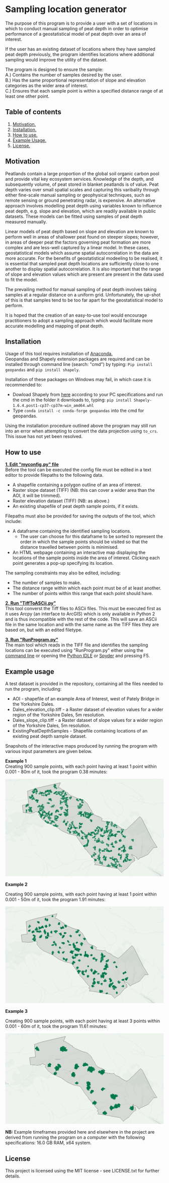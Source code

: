 # Sampling location generator

The purpose of this program is to provide a user with a set of locations in which to conduct manual sampling of peat depth in order to optimise performance of a geostatistical model of peat depth over an area of interest.

If the user has an existing dataset of locations where they have sampled peat depth previously, the program identifies locations where additional sampling would improve the utility of the dataset.

The program is designed to ensure the sample:  
A.) Contains the number of samples desired by the user.  
B.) Has the same proportional representation of slope and elevation categories as the wider area of interest.  
C.) Ensures that each sample point is within a specified distance range of at least one other point.  

## Table of contents

1. [ Motivation. ](#motiv)
2. [ Installation. ](#install)
3. [ How to use. ](#use)
4. [ Example Usage. ](#ex)
5. [ License. ](#lic)

<a name="motiv"></a>
## Motivation
Peatlands contain a large proportion of the global soil organic carbon pool and provide vital key ecosystem services. Knowledge of the depth, and subsequently volume, of peat stored in blanket peatlands is of value. Peat depth varies over small spatial scales and capturing this varibality through either fine-scale manual sampling or geophysical techniques, such as remote sensing or ground penetrating radar, is expensive. An alternative approach involves modelling peat depth using variables known to influence peat depth, e.g. slope and elevation, which are readily available in public datasets. These models can be fitted using samples of peat depth measured manually.

Linear models of peat depth based on slope and elevation are known to perform well in areas of shallower peat found on steeper slopes; however, in areas of deeper peat the factors governing peat formation are more complex and are less-well captured by a linear model. In these cases, geostatistical models which assume spatial autocorrelation in the data are more accurate. For the benefits of geostatistical modeeling to be realised, it is essential that sampled peat depth locations are sufficiently close to one another to display spatial autocorrelation. It is also important that the range of slope and elevation values which are present are present in the data used to fit the model.

The prevailing method for manual sampling of peat depth involves taking samples at a regular distance on a uniform grid. Unfortunately, the up-shot of this is that samples tend to be too far apart for the geostatistical model to perform.

It is hoped that the creation of an easy-to-use tool would encourage practitioners to adopt a sampling approach which would facilitate more accurate modelling and mapping of peat depth.

<a name="install"></a>
## Installation
Usage of this tool requires installation of [Anaconda.](https://www.anaconda.com/distribution/#download-section)  
Geopandas and Shapely extension packages are required and can be installed through command line (search: "cmd") by typing:
`Pip install geopandas` and `pip install shapely`.  

Installation of these packages on Windows may fail, in which case it is recommended to:  
* Dowload Shapely from [here](https://www.lfd.uci.edu/~gohlke/pythonlibs/#shapely) according to your PC specifications and run the cmd in the folder it downloads to, typing: `pip install Shapely-1.6.4.post1-cp37-cp37m-win_amd64.whl`
* Type `conda install -c conda-forge geopandas` into the cmd for geopandas.

Using the installation procedure outlined above the program may still run into an error when attempting to convert the data projection using `to_crs`. This issue has not yet been resolved.  

<a name="use"></a>
## How to use
<b><ins> 1. Edit "myconfig.py" file </ins></b>   
Before the tool can be executed the config file must be edited in a text editor to provide filepaths to the following data.
* A shapefile containing a polygon outline of an area of interest. 
* Raster slope dataset (TIFF) (NB: this can cover a wider area than the AOI, it will be trimmed).
* Raster elevation dataset (TIFF) (NB: as above.)
* An existing shapefile of peat depth sample points, if it exists.  

Filepaths must also be provided for saving the outputs of the tool, which include:
* A dataframe containing the identified sampling locations. 
  * The user can choose for this dataframe to be sorted to represent the order in which the sample points should be visited so that the distance travelled between points is minimised.
* An HTML webpage containing an interactive map displaying the locations of the sample points inside the area of interest. Clicking each point generates a pop-up specifying its location.

The sampling constraints may also be edited, including:
* The number of samples to make.
* The distance range within which each point must be of at least another.
* The number of points within this range that each point should have.

<b><ins> 2. Run "TiffToASCii.py" </ins></b>  
This tool converst the Tiff files to ASCii files. This must be executed first as it uses Arcpy (an interface to ArcGIS) which is only available in Python 2 and is thus incompatible with the rest of the code. This will save an ASCii file in the same location and with the same name as the  TIFF files they are based on, but with an edited filetype.  

<b><ins> 3. Run "RunProgram.py" </ins></b>  
The main tool which reads in the TIFF file and identifies the sampling locations can be executed using "RunProgram.py" either using the [command line](https://www.pythoncentral.io/execute-python-script-file-shell/) or opening the [Python IDLE](https://www.pitt.edu/~naraehan/python3/getting_started_win_first_try.html) or [Spyder](https://www.spyder-ide.org/) and pressing F5.  

<a name="ex"></a>
## Example usage
A test dataset is provided in the repository, containing all the files needed to run the program, including:
* AOI - shapefile of an example Area of Interest, west of Pately Bridge in the Yorkshire Dales.
* Dales_elevation_clip.tiff - a Raster dataset of elevation values for a wider region of the Yorkshire Dales, 5m resolution.
* Dales_slope_clip.tiff - a Raster dataset of slope values for a wider region of the Yorkshire Dales, 5m resolution.
* ExistingPeatDepthSamples - Shapefile containing locations of an existing peat depth sample dataset.

Snapshots of the interactive maps produced by running the program with various input parameters are given below.

<b> Example 1 </b>  
Creating 900 sample points, with each point having at least 1 point within 0.001 - 80m of it,  took the program 0.38 minutes:

![Test Image 6](Outputs/80m1ncp.png)

<b> Example 2 </b>  

Creating 900 sample points, with each point having at least 1 point within 0.001 - 50m of it,  took the program 1.91 minutes:

![Test Image 6](Outputs/50m1ncp.png?raw=true)

<b> Example 3 </b>  

Creating 900 sample points, with each point having at least 3 points within 0.001 - 60m of it,  took the program 11.61 minutes:

![Test Image 6](Outputs/60m3ncp.png)

<b> NB: </b> Example timeframes provided here and elsewhere in the project are derived from running the program on a computer with the following specifications: 16.0 GB RAM, x64 system.

<a name="lic"></a>
## License
This project is licensed using the MIT license - see LICENSE.txt for further details. 
